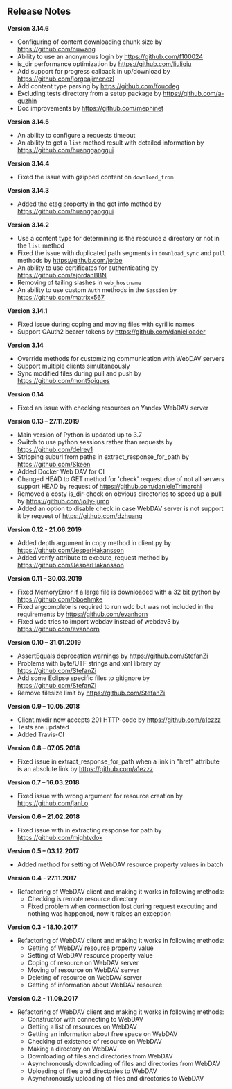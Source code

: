 Release Notes
-------------
**Version 3.14.6**

* Configuring of content downloading chunk size by https://github.com/nuwang
* Ability to use an anonymous login by https://github.com/f100024
* is_dir performance optimization by https://github.com/liuliqiu
* Add support for progress callback in up/download by https://github.com/jorgeajimenezl
* Add content type parsing by https://github.com/foucdeg
* Excluding tests directory from a setup package by https://github.com/a-guzhin
* Doc improvements by https://github.com/mephinet

**Version 3.14.5**

* An ability to configure a requests timeout
* An ability to get a `list` method result with detailed information by https://github.com/huangganggui

**Version 3.14.4**

* Fixed the issue with gzipped content on `download_from`

**Version 3.14.3**

* Added the etag property in the get info method by https://github.com/huangganggui

**Version 3.14.2**

* Use a content type for determining is the resource a directory or not in the `list` method
* Fixed the issue with duplicated path segments in `download_sync` and `pull` methods by https://github.com/jotbe
* An ability to use certificates for authenticating by https://github.com/ajordanBBN
* Removing of tailing slashes in `web_hostname`
* An ability to use custom `Auth` methods in the `Session` by https://github.com/matrixx567

**Version 3.14.1**

* Fixed issue during coping and moving files with cyrillic names
* Support OAuth2 bearer tokens by https://github.com/danielloader

**Version 3.14**

* Override methods for customizing communication with WebDAV servers
* Support multiple clients simultaneously
* Sync modified files during pull and push by https://github.com/mont5piques

**Version 0.14**

* Fixed an issue with checking resources on Yandex WebDAV server

**Version 0.13 – 27.11.2019**

* Main version of Python is updated up to 3.7
* Switch to use python sessions rather than requests by https://github.com/delrey1
* Stripping suburl from paths in extract_response_for_path by https://github.com/Skeen
* Added Docker Web DAV for CI
* Changed HEAD to GET method for 'check' request due of not all servers support HEAD by request of https://github.com/danieleTrimarchi
* Removed a costy is_dir-check on obvious directories to speed up a pull by https://github.com/jolly-jump
* Added an option to disable check in case WebDAV server is not support it by request of https://github.com/dzhuang

**Version 0.12 - 21.06.2019**

* Added depth argument in copy method in client.py by https://github.com/JesperHakansson
* Added verify attribute to execute_request method by https://github.com/JesperHakansson

**Version 0.11 – 30.03.2019**

* Fixed MemoryError if a large file is downloaded with a 32 bit python by https://github.com/bboehmke
* Fixed argcomplete is required to run wdc but was not included in the requirements by https://github.com/evanhorn
* Fixed wdc tries to import webdav instead of webdav3 by https://github.com/evanhorn

**Version 0.10 – 31.01.2019**

* AssertEquals deprecation warnings by https://github.com/StefanZi
* Problems with byte/UTF strings and xml library by https://github.com/StefanZi
* Add some Eclipse specific files to gitignore by https://github.com/StefanZi
* Remove filesize limit by https://github.com/StefanZi

**Version 0.9 – 10.05.2018**

* Client.mkdir now accepts 201 HTTP-code by https://github.com/a1ezzz
* Tests are updated
* Added Travis-CI

**Version 0.8 – 07.05.2018**

* Fixed issue in extract_response_for_path when a link in "href" attribute is an absolute link by https://github.com/a1ezzz

**Version 0.7 – 16.03.2018**

* Fixed issue with wrong argument for resource creation by https://github.com/janLo

**Version 0.6 – 21.02.2018**

* Fixed issue with in extracting response for path by https://github.com/mightydok

**Version 0.5 – 03.12.2017**

* Added method for setting of WebDAV resource property values in batch

**Version 0.4 - 27.11.2017**

* Refactoring of WebDAV client and making it works in following methods:
  - Checking is remote resource directory
  - Fixed problem when connection lost during request executing and nothing was happened, now it raises an exception

**Version 0.3 - 18.10.2017**

* Refactoring of WebDAV client and making it works in following methods:
  - Getting of WebDAV resource property value
  - Setting of WebDAV resource property value
  - Coping of resource on WebDAV server
  - Moving of resource on WebDAV server
  - Deleting of resource on WebDAV server
  - Getting of information about WebDAV resource

**Version 0.2 - 11.09.2017**

* Refactoring of WebDAV client and making it works in following methods:
  - Constructor with connecting to WebDAV
  - Getting a list of resources on WebDAV
  - Getting an information about free space on WebDAV
  - Checking of existence of resource on WebDAV
  - Making a directory on WebDAV
  - Downloading of files and directories from WebDAV
  - Asynchronously downloading of files and directories from WebDAV
  - Uploading of files and directories to WebDAV
  - Asynchronously uploading of files and directories to WebDAV